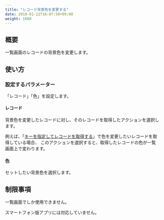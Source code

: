 ```yaml
---
title: "レコード背景色を変更する"
date: 2018-01-22T16:07:50+09:00
weight: 1680
---
```


## 概要

一覧画面のレコードの背景色を変更します。

## 使い方

### 設定するパラメーター

「レコード」「色」を設定します。

#### レコード

背景色を変更したレコードに対し、そのレコードを取得したアクションを選択します。

例えば、「[キーを指定してレコードを取得する](../../record/get_records_by_key)」で色を変更したいレコードを取得している場合、
このアクションを選択すると、取得したレコードの色が一覧画面上で変わります。

#### 色

セットしたい背景色を選択します。

## 制限事項

一覧画面でしか使用できません。

スマートフォン版アプリには対応していません。